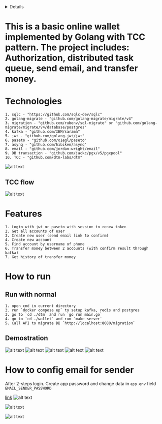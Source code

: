 
<details>

## sqlc

```txt
1. Download sqlc binary

	go install github.com/sqlc-dev/sqlc/cmd/sqlc@latest

2. confile file `sql.yaml`
3. run command

	sqlc generate

```
</details>

# This is a basic online wallet implemented by Golang with TCC pattern. The project includes: Authorization, distributed task queue, send email, and transfer money.

# Technologies

	1. sqlc - "https://github.com/sqlc-dev/sqlc"
	2. golang-migrate - "github.com/golang-migrate/migrate/v4"
	3. migration - "github.com/rubenv/sql-migrate" or "github.com/golang-migrate/migrate/v4/database/postgres"
	4. kafka - "github.com/IBM/sarama"
	5. jwt - "github.com/golang-jwt/jwt"
	6. paseto - "github.com/o1egl/paseto"
	7. asynq - "github.com/hibiken/asynq"
	8. email - "github.com/jordan-wright/email"
	9. DB transaction - "github.com/jackc/pgx/v5/pgxpool"
	10. TCC - "github.com/dtm-labs/dtm"


![alt text](docs/flow.png)

## TCC flow

![alt text](docs/dtm.png)

# Features

	1. Login with jwt or paseto with session to renew token
	2. Get all accounts of user
	3. Create new user (send email link to confirm)
	4. Create new account
	5. Find account by username of phone
	6. Transfer money between 2 accounts (with confirm result through kafka)
	7. Get history of transfer money

# How to run
<!-- ## Run with docker

	1. docker compose up
	2. Call API to migrate DB `http://localhost:8080/migration` -->

## Run with normal

	1. open cmd in current directory
	2. run `docker compose up` to setup kafka, redis and postgres
	3. go to `cd ./dtm` and run `go run main.go`
	4. go to `cd ./wallet` and run `make server`
	5. Call API to migrate DB `http://localhost:8080/migration`

## Demostration

![alt text](docs/image.png)
![alt text](docs/image-1.png)
![alt text](docs/image-2.png)
![alt text](docs/image-3.png)
![alt text](docs/image-4.png)

# How to config email for sender

After 2-steps login. Create app password and change data in `app.env` field `EMAIL_SENDER_PASSWORD` 

[link](https://myaccount.google.com/u/4/apppasswords?pli=1&rapt=AEjHL4PmLMVdSC8MbVUW0FEhGc4AH0Ei7xN8neQqQWaM06zvWdXl4skrdWhGtoFBI8ezAnAyLrKa0q8vrHytgfy5MiKZoUfoO_J3pmzPJRzST3T_OqM0LhM)
![alt text](docs/image-5.png)

![alt text](docs/image-6.png)

![alt text](docs/image-7.png)
